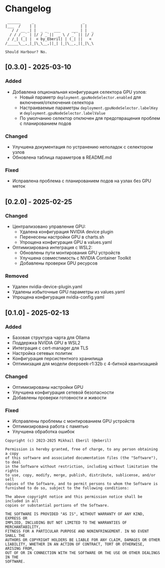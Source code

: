 # Changelog
```ascii
 ______     _                      _    
|___  /    | |                    | |   
   / / __ _| |  _ _   ___     ___ | |  _
  / / / _` | |/ / _`||  _ \ / _` || |/ /
 / /_| (_| |  < by_Eberil| | (_| ||   < 
/_____\__,_|_|\_\__,||_| |_|\__,_||_|\_\

Should Harbour?	No.
```
## [0.3.0] - 2025-03-10

### Added
- Добавлена опциональная конфигурация селектора GPU узлов:
  - Новый параметр `deployment.gpuNodeSelector.enabled` для включения/отключения селектора
  - Настраиваемые параметры `deployment.gpuNodeSelector.labelKey` и `deployment.gpuNodeSelector.labelValue`
  - По умолчанию селектор отключен для предотвращения проблем с планированием подов

### Changed
- Улучшена документация по устранению неполадок с селектором узлов
- Обновлена таблица параметров в README.md

### Fixed
- Исправлена проблема с планированием подов на узлах без GPU меток

## [0.2.0] - 2025-02-25

### Changed
- Централизовано управление GPU:
  - Удалена конфигурация NVIDIA device plugin
  - Перенесены настройки GPU в charts.sh
  - Упрощена конфигурация GPU в values.yaml
- Оптимизирована интеграция с WSL2:
  - Обновлены пути монтирования GPU устройств
  - Улучшена совместимость с NVIDIA Container Toolkit
  - Добавлены проверки GPU ресурсов

### Removed
- Удален nvidia-device-plugin.yaml
- Удалены избыточные GPU параметры из values.yaml
- Упрощена конфигурация nvidia-config.yaml

## [0.1.0] -  2025-02-13

### Added
- Базовая структура чарта для Ollama
- Поддержка NVIDIA GPU в WSL2
- Интеграция с cert-manager для TLS
- Настройка сетевых политик
- Конфигурация персистентного хранилища
- Оптимизация для модели deepseek-r1:32b с 4-битной квантизацией

### Changed
- Оптимизированы настройки GPU
- Улучшена конфигурация сетевой безопасности
- Добавлены проверки готовности и живости

### Fixed
- Исправлены проблемы с монтированием GPU устройств
- Оптимизирована работа с памятью
- Улучшена обработка ошибок

```plain text
Copyright (c) 2023-2025 Mikhail Eberil (@eberil)

Permission is hereby granted, free of charge, to any person obtaining a copy
of this software and associated documentation files (the "Software"), to deal
in the Software without restriction, including without limitation the rights
to use, copy, modify, merge, publish, distribute, sublicense, and/or sell
copies of the Software, and to permit persons to whom the Software is
furnished to do so, subject to the following conditions:

The above copyright notice and this permission notice shall be included in all
copies or substantial portions of the Software.

THE SOFTWARE IS PROVIDED "AS IS", WITHOUT WARRANTY OF ANY KIND, EXPRESS OR
IMPLIED, INCLUDING BUT NOT LIMITED TO THE WARRANTIES OF MERCHANTABILITY,
FITNESS FOR A PARTICULAR PURPOSE AND NONINFRINGEMENT. IN NO EVENT SHALL THE
AUTHORS OR COPYRIGHT HOLDERS BE LIABLE FOR ANY CLAIM, DAMAGES OR OTHER
LIABILITY, WHETHER IN AN ACTION OF CONTRACT, TORT OR OTHERWISE, ARISING FROM,
OUT OF OR IN CONNECTION WITH THE SOFTWARE OR THE USE OR OTHER DEALINGS IN THE
SOFTWARE.
```